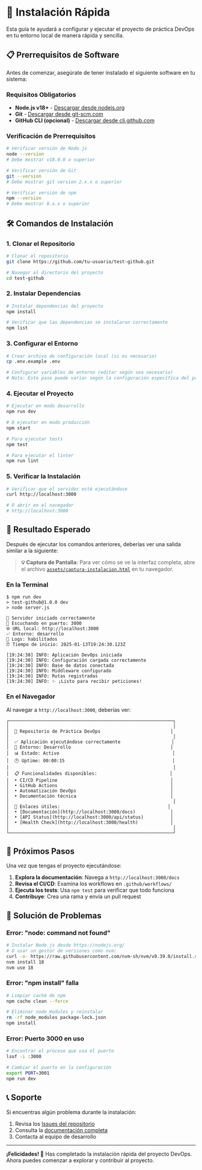 # 🚀 Instalación Rápida

Esta guía te ayudará a configurar y ejecutar el proyecto de práctica DevOps
en tu entorno local de manera rápida y sencilla.

## 📋 Prerrequisitos de Software

Antes de comenzar, asegúrate de tener instalado el siguiente software en tu
sistema:

### Requisitos Obligatorios

- **Node.js v18+** - [Descargar desde nodejs.org](https://nodejs.org/)
- **Git** - [Descargar desde git-scm.com](https://git-scm.com/)
- **GitHub CLI (opcional)** - [Descargar desde cli.github.com](https://cli.github.com/)

### Verificación de Prerrequisitos

```bash
# Verificar versión de Node.js
node --version
# Debe mostrar v18.0.0 o superior

# Verificar versión de Git
git --version
# Debe mostrar git version 2.x.x o superior

# Verificar versión de npm
npm --version
# Debe mostrar 8.x.x o superior
```

## 🛠️ Comandos de Instalación

### 1. Clonar el Repositorio

```bash
# Clonar el repositorio
git clone https://github.com/tu-usuario/test-github.git

# Navegar al directorio del proyecto
cd test-github
```

### 2. Instalar Dependencias

```bash
# Instalar dependencias del proyecto
npm install

# Verificar que las dependencias se instalaron correctamente
npm list
```

### 3. Configurar el Entorno

```bash
# Crear archivo de configuración local (si es necesario)
cp .env.example .env

# Configurar variables de entorno (editar según sea necesario)
# Nota: Este paso puede variar según la configuración específica del proyecto
```

### 4. Ejecutar el Proyecto

```bash
# Ejecutar en modo desarrollo
npm run dev

# O ejecutar en modo producción
npm start

# Para ejecutar tests
npm test

# Para ejecutar el linter
npm run lint
```

### 5. Verificar la Instalación

```bash
# Verificar que el servidor esté ejecutándose
curl http://localhost:3000

# O abrir en el navegador
# http://localhost:3000
```

## 📸 Resultado Esperado

Después de ejecutar los comandos anteriores, deberías ver una salida similar
a la siguiente:

> **💡 Captura de Pantalla:** Para ver cómo se ve la interfaz completa,
> abre el archivo [`assets/captura-instalacion.html`](assets/captura-instalacion.html)
> en tu navegador.

### En la Terminal

```text
$ npm run dev
> test-github@1.0.0 dev
> node server.js

🚀 Servidor iniciado correctamente
📡 Escuchando en puerto: 3000
🌐 URL local: http://localhost:3000
✅ Entorno: desarrollo
📝 Logs: habilitados
⏰ Tiempo de inicio: 2025-01-13T19:24:30.123Z

[19:24:30] INFO: Aplicación DevOps iniciada
[19:24:30] INFO: Configuración cargada correctamente
[19:24:30] INFO: Base de datos conectada
[19:24:30] INFO: Middleware configurado
[19:24:30] INFO: Rutas registradas
[19:24:30] INFO: ✨ ¡Listo para recibir peticiones!
```

### En el Navegador

Al navegar a `http://localhost:3000`, deberías ver:

```text
┌─────────────────────────────────────────────────────────────┐
│                                                             │
│  🎯 Repositorio de Práctica DevOps                          │
│                                                             │
│  ✅ Aplicación ejecutándose correctamente                   │
│  🔧 Entorno: Desarrollo                                     │
│  📊 Estado: Activo                                          │
│  🕐 Uptime: 00:00:15                                        │
│                                                             │
│  📋 Funcionalidades disponibles:                           │
│  • CI/CD Pipeline                                          │
│  • GitHub Actions                                          │
│  • Automatización DevOps                                   │
│  • Documentación técnica                                   │
│                                                             │
│  🔗 Enlaces útiles:                                        │
│  • [Documentación](http://localhost:3000/docs)             │
│  • [API Status](http://localhost:3000/api/status)          │
│  • [Health Check](http://localhost:3000/health)            │
│                                                             │
└─────────────────────────────────────────────────────────────┘
```

## 🎯 Próximos Pasos

Una vez que tengas el proyecto ejecutándose:

1. **Explora la documentación**: Navega a `http://localhost:3000/docs`
2. **Revisa el CI/CD**: Examina los workflows en `.github/workflows/`
3. **Ejecuta los tests**: Usa `npm test` para verificar que todo funciona
4. **Contribuye**: Crea una rama y envía un pull request

## 🔧 Solución de Problemas

### Error: "node: command not found"

```bash
# Instalar Node.js desde https://nodejs.org/
# O usar un gestor de versiones como nvm:
curl -o- https://raw.githubusercontent.com/nvm-sh/nvm/v0.39.0/install.sh | bash
nvm install 18
nvm use 18
```

### Error: "npm install" falla

```bash
# Limpiar caché de npm
npm cache clean --force

# Eliminar node_modules y reinstalar
rm -rf node_modules package-lock.json
npm install
```

### Error: Puerto 3000 en uso

```bash
# Encontrar el proceso que usa el puerto
lsof -i :3000

# Cambiar el puerto en la configuración
export PORT=3001
npm run dev
```

## 📞 Soporte

Si encuentras algún problema durante la instalación:

1. Revisa los [Issues del repositorio](https://github.com/tu-usuario/test-github/issues)
2. Consulta la [documentación completa](../README.md)
3. Contacta al equipo de desarrollo

---

**¡Felicidades! 🎉** Has completado la instalación rápida del proyecto DevOps.
Ahora puedes comenzar a explorar y contribuir al proyecto.
